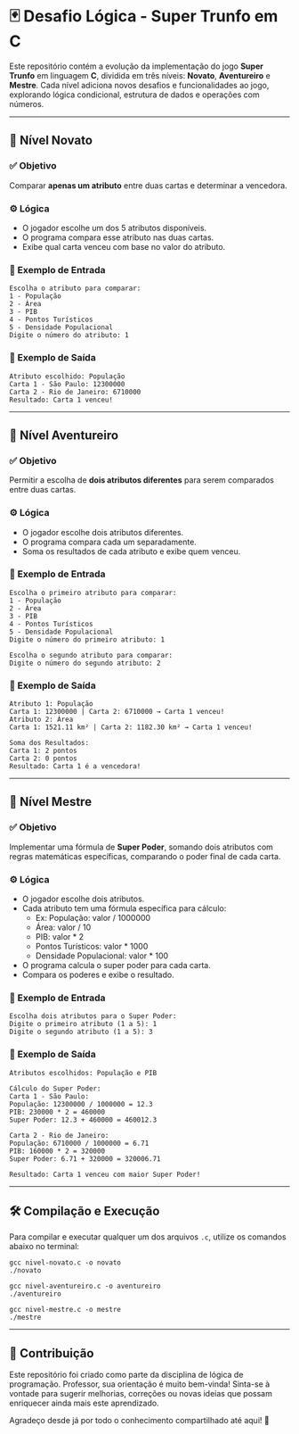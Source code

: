 # 🃏 Desafio Lógica - Super Trunfo em C

Este repositório contém a evolução da implementação do jogo **Super Trunfo** em linguagem **C**, dividida em três níveis: **Novato**, **Aventureiro** e **Mestre**. Cada nível adiciona novos desafios e funcionalidades ao jogo, explorando lógica condicional, estrutura de dados e operações com números.

---

## 🧹 Nível Novato

### ✅ Objetivo
Comparar **apenas um atributo** entre duas cartas e determinar a vencedora.

### ⚙️ Lógica
- O jogador escolhe um dos 5 atributos disponíveis.
- O programa compara esse atributo nas duas cartas.
- Exibe qual carta venceu com base no valor do atributo.

### 📅 Exemplo de Entrada
```
Escolha o atributo para comparar:
1 - População
2 - Área
3 - PIB
4 - Pontos Turísticos
5 - Densidade Populacional
Digite o número do atributo: 1
```

### 📆 Exemplo de Saída
```
Atributo escolhido: População
Carta 1 - São Paulo: 12300000
Carta 2 - Rio de Janeiro: 6710000
Resultado: Carta 1 venceu!
```

---

## 🧷 Nível Aventureiro

### ✅ Objetivo
Permitir a escolha de **dois atributos diferentes** para serem comparados entre duas cartas.

### ⚙️ Lógica
- O jogador escolhe dois atributos diferentes.
- O programa compara cada um separadamente.
- Soma os resultados de cada atributo e exibe quem venceu.

### 📅 Exemplo de Entrada
```
Escolha o primeiro atributo para comparar:
1 - População
2 - Área
3 - PIB
4 - Pontos Turísticos
5 - Densidade Populacional
Digite o número do primeiro atributo: 1

Escolha o segundo atributo para comparar:
Digite o número do segundo atributo: 2
```

### 📆 Exemplo de Saída
```
Atributo 1: População
Carta 1: 12300000 | Carta 2: 6710000 → Carta 1 venceu!
Atributo 2: Área
Carta 1: 1521.11 km² | Carta 2: 1182.30 km² → Carta 1 venceu!

Soma dos Resultados:
Carta 1: 2 pontos
Carta 2: 0 pontos
Resultado: Carta 1 é a vencedora!
```

---

## 🧙 Nível Mestre

### ✅ Objetivo
Implementar uma fórmula de **Super Poder**, somando dois atributos com regras matemáticas específicas, comparando o poder final de cada carta.

### ⚙️ Lógica
- O jogador escolhe dois atributos.
- Cada atributo tem uma fórmula específica para cálculo:
  - Ex: População: valor / 1000000
  - Área: valor / 10
  - PIB: valor * 2
  - Pontos Turísticos: valor * 1000
  - Densidade Populacional: valor * 100
- O programa calcula o super poder para cada carta.
- Compara os poderes e exibe o resultado.

### 📅 Exemplo de Entrada
```
Escolha dois atributos para o Super Poder:
Digite o primeiro atributo (1 a 5): 1
Digite o segundo atributo (1 a 5): 3
```

### 📆 Exemplo de Saída
```
Atributos escolhidos: População e PIB

Cálculo do Super Poder:
Carta 1 - São Paulo:
População: 12300000 / 1000000 = 12.3
PIB: 230000 * 2 = 460000
Super Poder: 12.3 + 460000 = 460012.3

Carta 2 - Rio de Janeiro:
População: 6710000 / 1000000 = 6.71
PIB: 160000 * 2 = 320000
Super Poder: 6.71 + 320000 = 320006.71

Resultado: Carta 1 venceu com maior Super Poder!
```

---

## 🛠️ Compilação e Execução

Para compilar e executar qualquer um dos arquivos `.c`, utilize os comandos abaixo no terminal:

```
gcc nivel-novato.c -o novato
./novato

gcc nivel-aventureiro.c -o aventureiro
./aventureiro

gcc nivel-mestre.c -o mestre
./mestre
```

---

## 🤝 Contribuição
Este repositório foi criado como parte da disciplina de lógica de programação. Professor, sua orientação é muito bem-vinda! Sinta-se à vontade para sugerir melhorias, correções ou novas ideias que possam enriquecer ainda mais este aprendizado.

Agradeço desde já por todo o conhecimento compartilhado até aqui! 🙏



